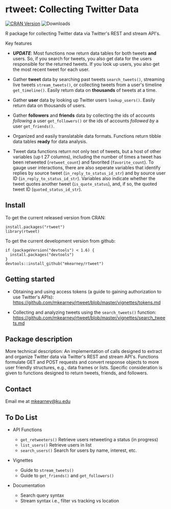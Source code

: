 # rtweet: Collecting Twitter Data

[![CRAN Version](http://www.r-pkg.org/badges/version/rtweet)](http://cran.r-project.org/package=rtweet)
![Downloads](http://cranlogs.r-pkg.org/badges/rtweet)

R package for collecting Twitter data via Twitter's REST and stream API's.

Key features

- ***UPDATE***: Most functions now return data tables for both tweets
**and** users. So, if you search for tweets, you also get data
for the users responsible for the returned tweets. If you look up
users, you also get the most recent tweet for each user.

- Gather **tweet** data by searching past tweets `search_tweets()`, 
streaming live tweets `stream_tweets()`, or collecting tweets from 
a user's timeline `get_timeline()`. Easily return data on 
**thousands** of tweets at a time.

- Gather **user** data by looking up Twitter users `lookup_users()`.
Easily return data on thousands of users.

- Gather **followers** and **friends** data by collecting the ids of 
accounts *following* a user `get_followers()` or the ids of 
accounts *followed by* a user `get_friends()`.

- Organized and easily translatable data formats. Functions return
tibble data tables **ready** for data analysis.

- Tweet data functions return not only text of tweets, but a host of 
other variables (up t 27 columns), including the number of times 
a tweet has been retweeted (`retweet_count`) and 
favorited (`favorite_count`). To gauge user interactions, there are 
also seperate variables that identify replies by source tweet 
(`in_reply_to_status_id_str`) and by source user ID 
(`in_reply_to_status_id_str`). Variables also indicate whether the 
tweet quotes another tweet (`is_quote_status`), and, if so, the 
quoted tweet ID (`quoted_status_id_str`).

## Install
To get the current released version from CRAN:
```{r}
install.packages("rtweet")
library(rtweet)
```

To get the current development version from github:
```{r}
if (packageVersion("devtools") < 1.6) {
  install.packages("devtools")
}
devtools::install_github("mkearney/rtweet")
```

## Getting started

- Obtaining and using access tokens (a guide to gaining 
authorization to use Twitter's APIs): https://github.com/mkearney/rtweet/blob/master/vignettes/tokens.md

- Collecting and analyzing tweets using the `search_tweets()` function: https://github.com/mkearney/rtweet/blob/master/vignettes/search_tweets.md

## Package description

More technical description: An implementation of calls designed to extract
and organize Twitter data via Twitter's REST and stream
API's. Functions formulate GET and POST requests and
convert response objects to more user friendly structures,
e.g., data frames or lists. Specific consideration is
given to functions designed to return tweets, friends,
and followers.

## Contact
Email me at mkearney@ku.edu


## To Do List

- API Functions
  - `get_retweeters()` Retrieve users retweeting a status (in progress)
  - `list_users()` Retrieve users in list
  - `search_users()` Search for users by name, interest, etc.
 
- Vignettes
  - Guide to `stream_tweets()`
  - Guide to `get_friends()` and `get_followers()`

- Documentation
  - Search query syntax
  - Stream syntax i.e., filter vs tracking vs location
